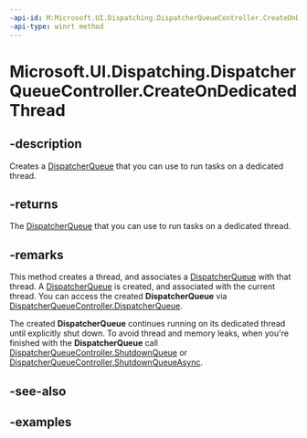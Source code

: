 ```yaml
---
-api-id: M:Microsoft.UI.Dispatching.DispatcherQueueController.CreateOnDedicatedThread
-api-type: winrt method
---
```


# Microsoft.UI.Dispatching.DispatcherQueueController.CreateOnDedicatedThread

<!--
public static Microsoft.UI.Dispatching.DispatcherQueueController CreateOnDedicatedThread ();
-->

## -description

Creates a [DispatcherQueue](dispatcherqueue.md) that you can use to run tasks on a dedicated thread.

## -returns

The [DispatcherQueue](dispatcherqueue.md) that you can use to run tasks on a dedicated thread.

## -remarks

This method creates a thread, and associates a <a href="/uwp/api/windows.system.dispatcherqueue">DispatcherQueue</a> with that thread. A [DispatcherQueue](dispatcherqueue.md) is created, and associated with the current thread. 
You can access the created **DispatcherQueue** via [DispatcherQueueController.DispatcherQueue](./dispatcherqueuecontroller_dispatcherqueue.md).

The created **DispatcherQueue** continues running on its dedicated thread until explicitly shut down. To avoid thread and memory leaks, when you're finished with the **DispatcherQueue** call [DispatcherQueueController.ShutdownQueue](./dispatcherqueuecontroller_shutdownqueue_1224442331.md) or [DispatcherQueueController.ShutdownQueueAsync](./dispatcherqueuecontroller_shutdownqueueasync_542547627.md).

## -see-also

## -examples
